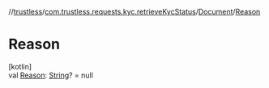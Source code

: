 //[trustless](../../../index.md)/[com.trustless.requests.kyc.retrieveKycStatus](../index.md)/[Document](index.md)/[Reason](-reason.md)

# Reason

[kotlin]\
val [Reason](-reason.md): [String](https://kotlinlang.org/api/latest/jvm/stdlib/kotlin/-string/index.html)? = null
